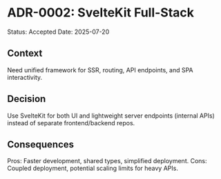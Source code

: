 # ADR-0002: SvelteKit Full-Stack

Status: Accepted
Date: 2025-07-20

## Context
Need unified framework for SSR, routing, API endpoints, and SPA interactivity.

## Decision
Use SvelteKit for both UI and lightweight server endpoints (internal APIs) instead of separate frontend/backend repos.

## Consequences
Pros: Faster development, shared types, simplified deployment. 
Cons: Coupled deployment, potential scaling limits for heavy APIs.
